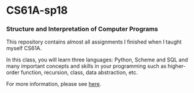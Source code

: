 # CS61A-sp18 
### Structure and Interpretation of Computer Programs

This repository contains almost all assignments I finished when I taught myself CS61A. 

In this class, you will learn three languages: Python, Scheme and SQL and many important concepts and skills in your programming
such as higher-order function, recursion, class, data abstraction, etc.

For more information, please see [here](https://inst.eecs.berkeley.edu/~cs61a/sp18).